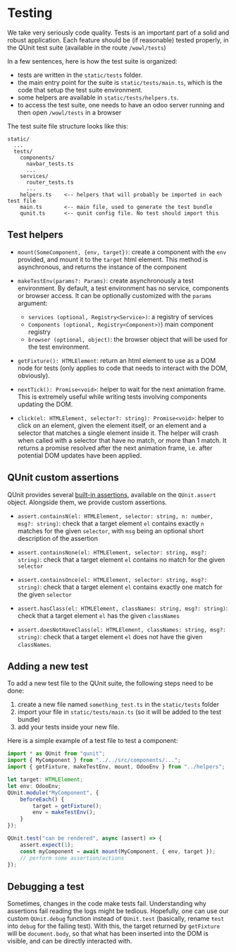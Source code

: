 # Testing

We take very seriously code quality. Tests is an important part of a solid and
robust application. Each feature should be (if reasonable) tested properly, in
the QUnit test suite (available in the route `/wowl/tests`)

In a few sentences, here is how the test suite is organized:

-   tests are written in the `static/tests` folder.
-   the main entry point for the suite is `static/tests/main.ts`, which is the
    code that setup the test suite environment.
-   some helpers are available in `static/tests/helpers.ts`.
-   to access the test suite, one needs to have an odoo server running and then
    open `/wowl/tests` in a browser

The test suite file structure looks like this:

```
static/
  ...
  tests/
    components/
      navbar_tests.ts
      ...
    services/
      router_tests.ts
      ...
    helpers.ts    <-- helpers that will probably be imported in each test file
    main.ts       <-- main file, used to generate the test bundle
    qunit.ts      <-- qunit config file. No test should import this
```

## Test helpers

-   `mount(SomeComponent, {env, target})`: create a component with the `env` provided,
    and mount it to the `target` html element. This method is asynchronous, and
    returns the instance of the component

-   `makeTestEnv(params?: Params)`: create asynchronously a test environment. By default, a test
    environment has no service, components or browser access. It can be optionally
    customized with the `params` argument:

    -   `services (optional, Registry<Service>)`: a registry of services
    -   `Components (optional, Registry<Component>)`) main component registry
    -   `browser (optional, object)`: the browser object that will be used for the
        test environment.

-   `getFixture(): HTMLElement`: return an html element to use as a DOM node for tests (only
    applies to code that needs to interact with the DOM, obviously).

-   `nextTick(): Promise<void>`: helper to wait for the next animation frame. This
    is extremely useful while writing tests involving components updating the DOM.

-   `click(el: HTMLElement, selector?: string): Promise<void>`: helper to click on
    an element, given the element itself, or an element and a selector that matches
    a single element inside it. The helper will crash when called with a selector
    that have no match, or more than 1 match. It returns a promise resolved after
    the next animation frame, i.e. after potential DOM updates have been applied.

## QUnit custom assertions

QUnit provides several [built-in assertions](https://api.qunitjs.com/assert/),
available on the `QUnit.assert` object. Alongside them, we provide custom
assertions.

-   `assert.containsN(el: HTMLElement, selector: string, n: number, msg?: string)`:
    check that a target element `el` contains exactly `n` matches for the given
    `selector`, with `msg` being an optional short description of the assertion

-   `assert.containsNone(el: HTMLElement, selector: string, msg?: string)`: check
    that a target element `el` contains no match for the given `selector`

-   `assert.containsOnce(el: HTMLElement, selector: string, msg?: string)`: check
    that a target element `el` contains exactly one match for the given `selector`

-   `assert.hasClass(el: HTMLElement, classNames: string, msg?: string)`: check
    that a target element `el` has the given `classNames`

-   `assert.doesNotHaveClass(el: HTMLElement, classNames: string, msg?: string)`: check
    that a target element `el` does not have the given `classNames`.

## Adding a new test

To add a new test file to the QUnit suite, the following steps need to be done:

1. create a new file named `something_test.ts` in the `static/tests` folder
2. import your file in `static/tests/main.ts` (so it will be added to the test bundle)
3. add your tests inside your new file.

Here is a simple example of a test file to test a component:

```ts
import * as QUnit from "qunit";
import { MyComponent } from "../../src/components/...";
import { getFixture, makeTestEnv, mount, OdooEnv } from "../helpers";

let target: HTMLElement;
let env: OdooEnv;
QUnit.module("MyComponent", {
    beforeEach() {
        target = getFixture();
        env = makeTestEnv();
    }
});

QUnit.test("can be rendered", async (assert) => {
    assert.expect(1);
    const myComponent = await mount(MyComponent, { env, target });
    // perform some assertion/actions
});
```

## Debugging a test

Sometimes, changes in the code make tests fail. Understanding why assertions
fail reading the logs might be tedious. Hopefully, one can use our custom
`QUnit.debug` function instead of `QUnit.test` (basically, rename `ŧest` into
`debug` for the failing test). With this, the target returned by `getFixture`
will be `document.body`, so that what has been inserted into the DOM is visible,
and can be directly interacted with.
